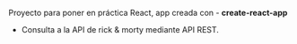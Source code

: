 Proyecto para poner en práctica React, app creada con - <b>create-react-app</b>
- Consulta a la API de rick & morty mediante API REST. 

